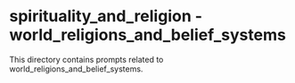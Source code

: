 # spirituality_and_religion - world_religions_and_belief_systems

This directory contains prompts related to world_religions_and_belief_systems.